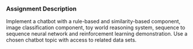 ### Assignment Description

Implement a chatbot with a rule-based and similarity-based component, image classification component, toy world reasoning system, sequence to sequence neural network and reinforcement learning demonstration. Use a chosen chatbot topic with access to related data sets.
